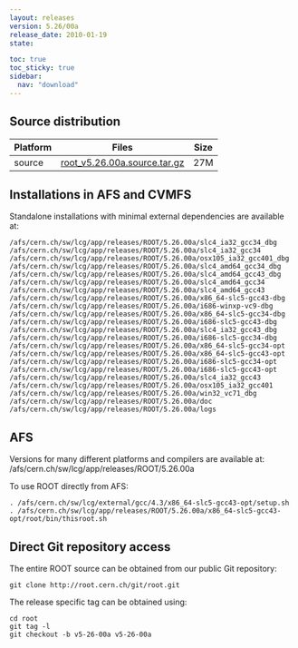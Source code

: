 ```yaml
---
layout: releases
version: 5.26/00a
release_date: 2010-01-19
state:

toc: true
toc_sticky: true
sidebar:
  nav: "download"
---
```



## Source distribution

| Platform       | Files | Size |
|-----------|-------|-----|
| source | [root_v5.26.00a.source.tar.gz](https://root.cern.ch/download/root_v5.26.00a.source.tar.gz) |  27M |




## Installations in AFS and CVMFS
Standalone installations with minimal external dependencies are available at:
~~~
/afs/cern.ch/sw/lcg/app/releases/ROOT/5.26.00a/slc4_ia32_gcc34_dbg
/afs/cern.ch/sw/lcg/app/releases/ROOT/5.26.00a/slc4_ia32_gcc34
/afs/cern.ch/sw/lcg/app/releases/ROOT/5.26.00a/osx105_ia32_gcc401_dbg
/afs/cern.ch/sw/lcg/app/releases/ROOT/5.26.00a/slc4_amd64_gcc34_dbg
/afs/cern.ch/sw/lcg/app/releases/ROOT/5.26.00a/slc4_amd64_gcc43_dbg
/afs/cern.ch/sw/lcg/app/releases/ROOT/5.26.00a/slc4_amd64_gcc34
/afs/cern.ch/sw/lcg/app/releases/ROOT/5.26.00a/slc4_amd64_gcc43
/afs/cern.ch/sw/lcg/app/releases/ROOT/5.26.00a/x86_64-slc5-gcc43-dbg
/afs/cern.ch/sw/lcg/app/releases/ROOT/5.26.00a/i686-winxp-vc9-dbg
/afs/cern.ch/sw/lcg/app/releases/ROOT/5.26.00a/x86_64-slc5-gcc34-dbg
/afs/cern.ch/sw/lcg/app/releases/ROOT/5.26.00a/i686-slc5-gcc43-dbg
/afs/cern.ch/sw/lcg/app/releases/ROOT/5.26.00a/slc4_ia32_gcc43_dbg
/afs/cern.ch/sw/lcg/app/releases/ROOT/5.26.00a/i686-slc5-gcc34-dbg
/afs/cern.ch/sw/lcg/app/releases/ROOT/5.26.00a/x86_64-slc5-gcc34-opt
/afs/cern.ch/sw/lcg/app/releases/ROOT/5.26.00a/x86_64-slc5-gcc43-opt
/afs/cern.ch/sw/lcg/app/releases/ROOT/5.26.00a/i686-slc5-gcc34-opt
/afs/cern.ch/sw/lcg/app/releases/ROOT/5.26.00a/i686-slc5-gcc43-opt
/afs/cern.ch/sw/lcg/app/releases/ROOT/5.26.00a/slc4_ia32_gcc43
/afs/cern.ch/sw/lcg/app/releases/ROOT/5.26.00a/osx105_ia32_gcc401
/afs/cern.ch/sw/lcg/app/releases/ROOT/5.26.00a/win32_vc71_dbg
/afs/cern.ch/sw/lcg/app/releases/ROOT/5.26.00a/doc
/afs/cern.ch/sw/lcg/app/releases/ROOT/5.26.00a/logs
~~~

## AFS
Versions for many different platforms and compilers are available at:
/afs/cern.ch/sw/lcg/app/releases/ROOT/5.26.00a

To use ROOT directly from AFS:
~~~
. /afs/cern.ch/sw/lcg/external/gcc/4.3/x86_64-slc5-gcc43-opt/setup.sh
. /afs/cern.ch/sw/lcg/app/releases/ROOT/5.26.00a/x86_64-slc5-gcc43-opt/root/bin/thisroot.sh
~~~

## Direct Git repository access
The entire ROOT source can be obtained from our public Git repository:

~~~
git clone http://root.cern.ch/git/root.git
~~~
The release specific tag can be obtained using:
~~~
cd root
git tag -l
git checkout -b v5-26-00a v5-26-00a
~~~
